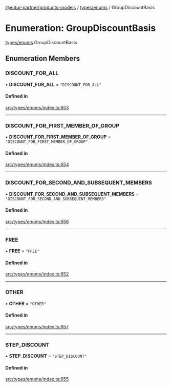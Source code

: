 [@entur-partner/products-models](../README.md) / [types/enums](../modules/types_enums.md) / GroupDiscountBasis

# Enumeration: GroupDiscountBasis

[types/enums](../modules/types_enums.md).GroupDiscountBasis

## Enumeration Members

### DISCOUNT\_FOR\_ALL

• **DISCOUNT\_FOR\_ALL** = ``"DISCOUNT_FOR_ALL"``

#### Defined in

[src/types/enums/index.ts:653](https://github.com/entur/products-models/blob/main/src/types/enums/index.ts#L653)

___

### DISCOUNT\_FOR\_FIRST\_MEMBER\_OF\_GROUP

• **DISCOUNT\_FOR\_FIRST\_MEMBER\_OF\_GROUP** = ``"DISCOUNT_FOR_FIRST_MEMBER_OF_GROUP"``

#### Defined in

[src/types/enums/index.ts:654](https://github.com/entur/products-models/blob/main/src/types/enums/index.ts#L654)

___

### DISCOUNT\_FOR\_SECOND\_AND\_SUBSEQUENT\_MEMBERS

• **DISCOUNT\_FOR\_SECOND\_AND\_SUBSEQUENT\_MEMBERS** = ``"DISCOUNT_FOR_SECOND_AND_SUBSEQUENT_MEMBERS"``

#### Defined in

[src/types/enums/index.ts:656](https://github.com/entur/products-models/blob/main/src/types/enums/index.ts#L656)

___

### FREE

• **FREE** = ``"FREE"``

#### Defined in

[src/types/enums/index.ts:652](https://github.com/entur/products-models/blob/main/src/types/enums/index.ts#L652)

___

### OTHER

• **OTHER** = ``"OTHER"``

#### Defined in

[src/types/enums/index.ts:657](https://github.com/entur/products-models/blob/main/src/types/enums/index.ts#L657)

___

### STEP\_DISCOUNT

• **STEP\_DISCOUNT** = ``"STEP_DISCOUNT"``

#### Defined in

[src/types/enums/index.ts:655](https://github.com/entur/products-models/blob/main/src/types/enums/index.ts#L655)
